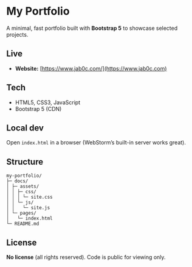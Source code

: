 # My Portfolio

A minimal, fast portfolio built with **Bootstrap 5** to showcase selected projects.

## Live
- **Website:** [https://www.jab0c.com/](https://www.jab0c.com)

## Tech
- HTML5, CSS3, JavaScript
- Bootstrap 5 (CDN)

## Local dev
Open `index.html` in a browser (WebStorm’s built-in server works great).

## Structure
```
my-portfolio/
├─ docs/
│ ├─ assets/
│ │ ├─ css/
│ │ │ └─ site.css
│ │ └─ js/
│ │   └─ site.js
│ └─ pages/
│   └─ index.html
└─ README.md
```

## License
**No license** (all rights reserved). Code is public for viewing only.
